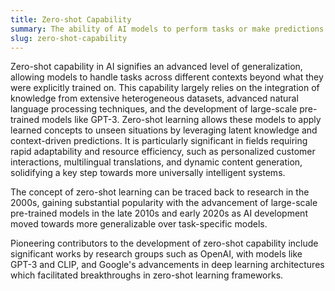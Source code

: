 ```yaml
---
title: Zero-shot Capability
summary: The ability of AI models to perform tasks or make predictions on new types of data that they have not encountered during training, without needing any example-specific fine-tuning.
slug: zero-shot-capability
---
```


Zero-shot capability in AI signifies an advanced level of generalization, allowing models to handle tasks across different contexts beyond what they were explicitly trained on. This capability largely relies on the integration of knowledge from extensive heterogeneous datasets, advanced natural language processing techniques, and the development of large-scale pre-trained models like GPT-3. Zero-shot learning allows these models to apply learned concepts to unseen situations by leveraging latent knowledge and context-driven predictions. It is particularly significant in fields requiring rapid adaptability and resource efficiency, such as personalized customer interactions, multilingual translations, and dynamic content generation, solidifying a key step towards more universally intelligent systems.

The concept of zero-shot learning can be traced back to research in the 2000s, gaining substantial popularity with the advancement of large-scale pre-trained models in the late 2010s and early 2020s as AI development moved towards more generalizable over task-specific models.

Pioneering contributors to the development of zero-shot capability include significant works by research groups such as OpenAI, with models like GPT-3 and CLIP, and Google's advancements in deep learning architectures which facilitated breakthroughs in zero-shot learning frameworks.